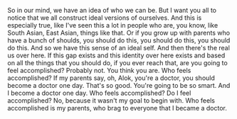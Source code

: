  So in our mind, we have an idea of who we can be. But I want you all to notice that we all construct ideal versions of ourselves. And this is especially true, like I've seen this a lot in people who are, you know, like South Asian, East Asian, things like that. Or if you grow up with parents who have a bunch of shoulds, you should do this, you should do this, you should do this. And so we have this sense of an ideal self. And then there's the real us over here. If this gap exists and this identity over here exists and based on all the things that you should do, if you ever reach that, are you going to feel accomplished? Probably not. You think you are. Who feels accomplished? If my parents say, oh, Alok, you're a doctor, you should become a doctor one day. That's so good. You're going to be so smart. And I become a doctor one day. Who feels accomplished? Do I feel accomplished? No, because it wasn't my goal to begin with. Who feels accomplished is my parents, who brag to everyone that I became a doctor.